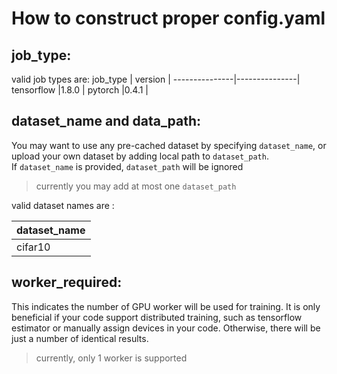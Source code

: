 # How to construct proper config.yaml

## job_type:
valid job types are:
job_type      | version        |
---------------|---------------|
tensorflow    |1.8.0           | 
pytorch       |0.4.1           |

## dataset_name and data_path:
You may want to use any pre-cached dataset by specifying ```dataset_name```, or upload your own dataset by adding local path to ```dataset_path```.  
If ```dataset_name``` is provided, ```dataset_path``` will be ignored
> currently you may add at most one ```dataset_path```

valid dataset names are :  

dataset_name   | 
---------------|
cifar10        |

## worker_required: 
This indicates the number of GPU worker will be used for training. It is only beneficial if your code support distributed training, such as tensorflow estimator or manually assign devices in your code. Otherwise, there will be just a number of identical results.
> currently, only 1 worker is supported
